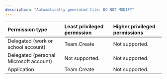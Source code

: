 ```yaml
---
description: "Automatically generated file. DO NOT MODIFY"
---
```


|Permission type|Least privileged permission|Higher privileged permissions|
|:---|:---|:---|
|Delegated (work or school account)|Team.Create|Not supported.|
|Delegated (personal Microsoft account)|Not supported.|Not supported.|
|Application|Team.Create|Not supported.|

